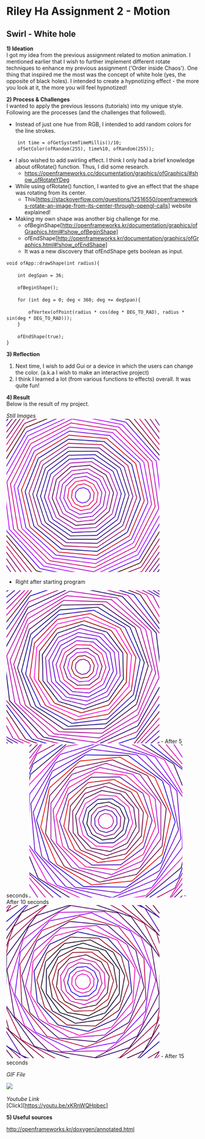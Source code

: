# Riley Ha Assignment 2 - Motion

## Swirl - White hole

**1) Ideation** <br> 
I got my idea from the previous assignment related to motion animation. 
I mentioned earlier that I wish to further implement different rotate techniques to enhance my previous assignment ('Order inside Chaos').
One thing that inspired me the most was the concept of white hole (yes, the opposite of black holes).
I intended to create a hypnotizing effect - the more you look at it, the more you will feel hypnotized!

**2) Process & Challenges** <br>
I wanted to apply the previous lessons (tutorials) into my unique style. 
Following are the processes (and the challenges that followed). 

- Instead of just one hue from RGB, I intended to add random colors for the line strokes.
```
    int time = ofGetSystemTimeMillis()/10;
    ofSetColor(ofRandom(255), time%10, ofRandom(255));
```
- I also wished to add swirling effect. I think I only had a brief knowledge about ofRotate() function. Thus, I did some research. 
  - https://openframeworks.cc/documentation/graphics/ofGraphics/#show_ofRotateYDeg
- While using ofRotate() function, I wanted to give an effect that the shape was rotating from its center.
  - This[https://stackoverflow.com/questions/12516550/openframeworks-rotate-an-image-from-its-center-through-opengl-calls] website explained!
- Making my own shape was another big challenge for me. 
  - ofBeginShape[http://openframeworks.kr/documentation/graphics/ofGraphics.html#!show_ofBeginShape]
  - ofEndShape[http://openframeworks.kr/documentation/graphics/ofGraphics.html#!show_ofEndShape]
  - It was a new discovery that ofEndShape gets boolean as input.
```
void ofApp::drawShape(int radius){
    
    int degSpan = 36;
    
    ofBeginShape();
    
    for (int deg = 0; deg < 360; deg += degSpan){
        
        ofVertex(ofPoint(radius * cos(deg * DEG_TO_RAD), radius * sin(deg * DEG_TO_RAD)));
    }
    
    ofEndShape(true);
}

```

**3) Reflection** <br>
1) Next time, I wish to add Gui or a device in which the users can change the color. (a.k.a I wish to make an interactive project)
2) I think I learned a lot (from various functions to effects) overall. It was quite fun!

**4) Result** <br>
Below is the result of my project.

*Still Images* <br>
<img src=Images/result1.png width="400" height="400">
- Right after starting program

<img src=Images/result2.png width="400" height="400">
- After 5 seconds

<img src=Images/result3.png width="400" height="400">
- After 10 seconds

<img src=Images/result4.png width="400" height="400">
- After 15 seconds


*GIF File* <br>

![](Images/result2.gif)

*Youtube Link* <br>
[Click][https://youtu.be/xKRnWQHpbec]

**5) Useful sources** <br>

http://openframeworks.kr/doxygen/annotated.html
